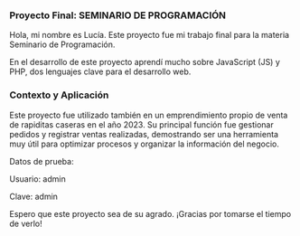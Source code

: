### Proyecto Final: SEMINARIO DE PROGRAMACIÓN

Hola, mi nombre es Lucía. Este proyecto fue mi trabajo final para la materia Seminario de Programación.

En el desarrollo de este proyecto aprendí mucho sobre JavaScript (JS) y PHP, dos lenguajes clave para el desarrollo web.

### Contexto y Aplicación
Este proyecto fue utilizado también en un emprendimiento propio de venta de rapiditas caseras en el año 2023. 
Su principal función fue gestionar pedidos y registrar ventas realizadas, demostrando ser una herramienta muy útil para optimizar procesos y organizar la información del negocio.

Datos de prueba:

Usuario: admin

Clave: admin

Espero que este proyecto sea de su agrado. ¡Gracias por tomarse el tiempo de verlo!
